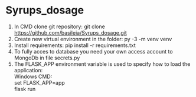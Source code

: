 # Syrups_dosage

1. In CMD clone git repository: git clone https://github.com/basileia/Syrups_dosage.git
2. Create new virtual environment in the folder: py -3 -m venv venv
3. Install requirements: pip install -r requirements.txt
4. To fully acces to database you need your own access account to MongoDb in file secrets.py
5. The FLASK_APP environment variable is used to specify how to load the application:  
      Windows CMD:  
      set FLASK_APP=app  
      flask run  
